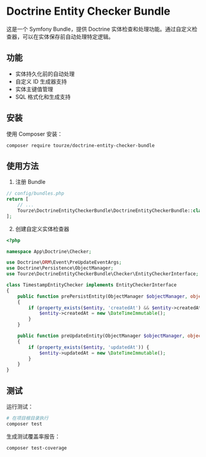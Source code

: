 # Doctrine Entity Checker Bundle

这是一个 Symfony Bundle，提供 Doctrine 实体检查和处理功能。通过自定义检查器，可以在实体保存前自动处理特定逻辑。

## 功能

- 实体持久化前的自动处理
- 自定义 ID 生成器支持
- 实体主键值管理
- SQL 格式化和生成支持

## 安装

使用 Composer 安装：

```bash
composer require tourze/doctrine-entity-checker-bundle
```

## 使用方法

1. 注册 Bundle

```php
// config/bundles.php
return [
    // ...
    Tourze\DoctrineEntityCheckerBundle\DoctrineEntityCheckerBundle::class => ['all' => true],
];
```

2. 创建自定义实体检查器

```php
<?php

namespace App\Doctrine\Checker;

use Doctrine\ORM\Event\PreUpdateEventArgs;
use Doctrine\Persistence\ObjectManager;
use Tourze\DoctrineEntityCheckerBundle\Checker\EntityCheckerInterface;

class TimestampEntityChecker implements EntityCheckerInterface
{
    public function prePersistEntity(ObjectManager $objectManager, object $entity): void
    {
        if (property_exists($entity, 'createdAt') && $entity->createdAt === null) {
            $entity->createdAt = new \DateTimeImmutable();
        }
    }

    public function preUpdateEntity(ObjectManager $objectManager, object $entity, PreUpdateEventArgs $eventArgs): void
    {
        if (property_exists($entity, 'updatedAt')) {
            $entity->updatedAt = new \DateTimeImmutable();
        }
    }
}
```

## 测试

运行测试：

```bash
# 在项目根目录执行
composer test
```

生成测试覆盖率报告：

```bash
composer test-coverage
```

